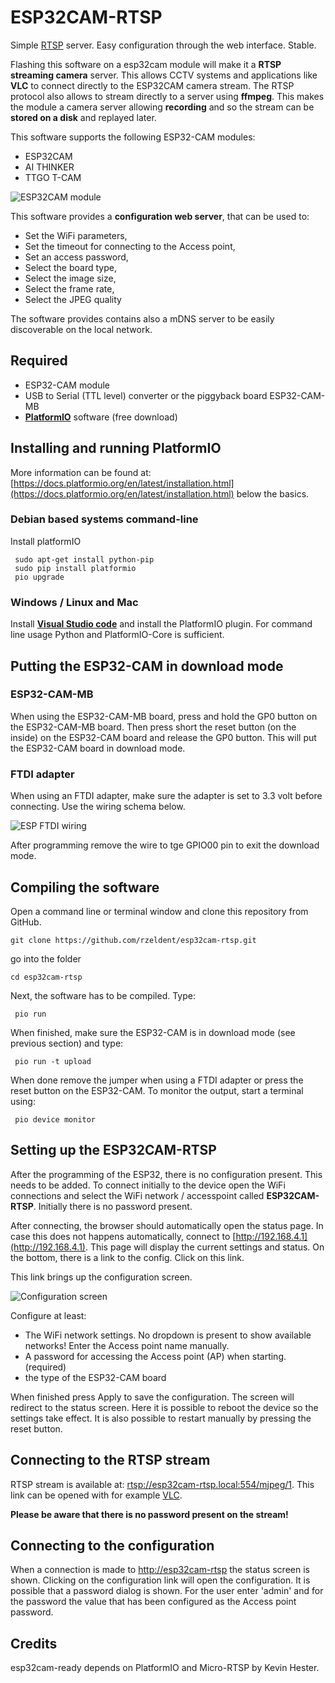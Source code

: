 # ESP32CAM-RTSP

Simple [RTSP](https://en.wikipedia.org/wiki/Real_Time_Streaming_Protocol) server.
Easy configuration through the web interface. Stable.

Flashing this software on a esp32cam module will make it a **RTSP streaming camera** server.
This allows CCTV systems and applications like  **VLC** to connect directly to the ESP32CAM camera stream.
The RTSP protocol also allows to stream directly to a server using **ffmpeg**.
This makes the module a camera server allowing **recording** and  so the stream can be **stored on a disk** and replayed later.

This software supports the following ESP32-CAM modules:
- ESP32CAM
- AI THINKER
- TTGO T-CAM

![ESP32CAM module](assets/ESP32-CAM.jpg)

This software provides a **configuration web server**, that can be used to:
- Set the WiFi parameters,
- Set the timeout for connecting to the Access point,
- Set an access password,
- Select the board type,
- Select the image size,
- Select the frame rate,
- Select the JPEG quality

The software provides contains also a mDNS server to be easily discoverable on the local network.

## Required

- ESP32-CAM module
- USB to Serial (TTL level) converter or the piggyback board ESP32-CAM-MB
- [**PlatformIO**](https://platformio.org/) software (free download)

## Installing and running PlatformIO
More information can be found at: [https://docs.platformio.org/en/latest/installation.html](https://docs.platformio.org/en/latest/installation.html) below the basics.

### Debian based systems command-line
Install platformIO
```
 sudo apt-get install python-pip
 sudo pip install platformio
 pio upgrade
```

### Windows / Linux and Mac
Install [**Visual Studio code**](https://code.visualstudio.com) and install the PlatformIO plugin.
For command line usage Python and PlatformIO-Core is sufficient.

## Putting the ESP32-CAM in download mode

### ESP32-CAM-MB
When using the ESP32-CAM-MB board, press and hold the GP0 button on the ESP32-CAM-MB board.
Then press short the reset button (on the inside) on the ESP32-CAM board and release the GP0 button.
This will put the ESP32-CAM board in download mode.

### FTDI adapter
When using an FTDI adapter, make sure the adapter is set to 3.3 volt before connecting. Use the wiring schema below.

![ESP FTDI wiring](assets/ESP32CAM-to-FTDI.png)

After programming remove the wire to tge GPIO00 pin to exit the download mode.

## Compiling the software

Open a command line or terminal window and clone this repository from GitHub.

```
git clone https://github.com/rzeldent/esp32cam-rtsp.git
```
go into the folder
```
cd esp32cam-rtsp
```

Next, the software has to be compiled. Type:
```
 pio run
```

When finished, make sure the ESP32-CAM is in download mode (see previous section) and type:
```
 pio run -t upload
```

When done remove the jumper when using a FTDI adapter or press the reset button on the ESP32-CAM.
To monitor the output, start a terminal using:
```
 pio device monitor
```

## Setting up the ESP32CAM-RTSP
After the programming of the ESP32, there is no configuration present. This needs to be added.
To connect initially to the device open the WiFi connections and select the WiFi network / accesspoint called **ESP32CAM-RTSP**.
Initially there is no password present.

After connecting, the browser should automatically open the status page.
In case this does not happens automatically, connect to [http://192.168.4.1](http://192.168.4.1).
This page will display the current settings and status. On the bottom, there is a link to the config. Click on this link.

This link brings up the configuration screen.

![Configuration screen](assets/Configuration.png)

Configure at least:
- The WiFi network settings. No dropdown is present to show available networks! Enter the Access point name manually.
- A password for accessing the Access point (AP) when starting. (required)
- the type of the ESP32-CAM board

When finished press Apply to save the configuration. The screen will redirect to the status screen.
Here it is possible to reboot the device so the settings take effect.
It is also possible to restart manually by pressing the reset button. 

## Connecting to the RTSP stream
RTSP stream is available at: [rtsp://esp32cam-rtsp.local:554/mjpeg/1](rtsp://esp32cam-rtsp.local:554/mjpeg/1).
This link can be opened with for example [VLC](https://www.videolan.org/vlc/).

**Please be aware that there is no password present on the stream!**

## Connecting to the configuration
When a connection is made to [http://esp32cam-rtsp](http://esp32cam-rtsp) the status screen is shown.
Clicking on the configuration link will open the configuration. It is possible that a password dialog is shown.
For the user enter 'admin' and for the password the value that has been configured as the Access point password.

## Credits
esp32cam-ready depends on PlatformIO and Micro-RTSP by Kevin Hester.


